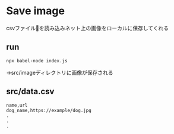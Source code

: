 # Save image
csvファイルを読み込みネット上の画像をローカルに保存してくれる

## run
```
npx babel-node index.js
```
→src/imageディレクトリに画像が保存される

## src/data.csv
```
name,url
dog_name,https://example/dog.jpg
.
.
.
```
